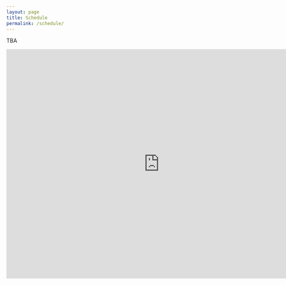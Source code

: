 ```yaml
---
layout: page
title: Schedule
permalink: /schedule/
---
```


TBA

<iframe src="https://calendar.google.com/calendar/embed?height=600&wkst=1&bgcolor=%23ffffff&ctz=Europe%2FParis&showNav=1&showPrint=1&showDate=1&mode=WEEK&src=NTk1OTI2ZmIwMTQyNGNjNDFjYWMwNjUzNTAxZDJhMTVmMzRhYjUwZjU1NzY3MWZmZjgzNDIzMjRlZmYxYTVmN0Bncm91cC5jYWxlbmRhci5nb29nbGUuY29t&color=%234285F4&&dates=20240814/20240820" style="border-width:0" width="800" height="600" frameborder="0" scrolling="no"></iframe>
